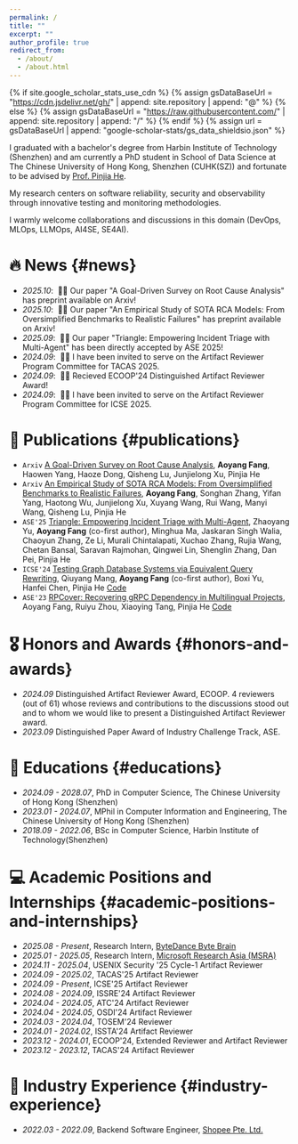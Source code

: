 ```yaml
---
permalink: /
title: ""
excerpt: ""
author_profile: true
redirect_from: 
  - /about/
  - /about.html
---
```


{% if site.google_scholar_stats_use_cdn %}
{% assign gsDataBaseUrl = "https://cdn.jsdelivr.net/gh/" | append: site.repository | append: "@" %}
{% else %}
{% assign gsDataBaseUrl = "https://raw.githubusercontent.com/" | append: site.repository | append: "/" %}
{% endif %}
{% assign url = gsDataBaseUrl | append: "google-scholar-stats/gs_data_shieldsio.json" %}

<span class='anchor' id='about-me'></span>

I graduated with a bachelor's degree from Harbin Institute of Technology (Shenzhen) and am currently a PhD student in School of Data Science at The Chinese University of Hong Kong, Shenzhen (CUHK(SZ)) and fortunate to be advised by [Prof. Pinjia He](https://pinjiahe.github.io/).

My research centers on software reliability, security and observability through innovative testing and monitoring methodologies. 

I warmly welcome collaborations and discussions in this domain (DevOps, MLOps, LLMOps, AI4SE, SE4AI). 

# 🔥 News {#news}
- *2025.10*: &nbsp;🎉🎉 Our paper "A Goal-Driven Survey on Root Cause Analysis" has preprint available on Arxiv!
- *2025.10*: &nbsp;🎉🎉 Our paper "An Empirical Study of SOTA RCA Models: From Oversimplified Benchmarks to Realistic Failures" has preprint available on Arxiv!
- *2025.09*: &nbsp;🎉🎉 Our paper "Triangle: Empowering Incident Triage with Multi-Agent" has been directly accepted by ASE 2025!
- *2024.09*: &nbsp;🎉🎉 I have been invited to serve on the Artifact Reviewer Program Committee for TACAS 2025.
- *2024.09*: &nbsp;🎉🎉 Recieved ECOOP'24 Distinguished Artifact Reviewer Award!
- *2024.09*: &nbsp;🎉🎉 I have been invited to serve on the Artifact Reviewer Program Committee for ICSE 2025.


# 📝 Publications {#publications} 

- `Arxiv` [A Goal-Driven Survey on Root Cause Analysis](https://arxiv.org/abs/2510.19593), **Aoyang Fang**, Haowen Yang, Haoze Dong, Qisheng Lu, Junjielong Xu, Pinjia He
- `Arxiv` [An Empirical Study of SOTA RCA Models: From Oversimplified Benchmarks to Realistic Failures](https://www.arxiv.org/abs/2510.04711), **Aoyang Fang**, Songhan Zhang, Yifan Yang, Haotong Wu, Junjielong Xu, Xuyang Wang, Rui Wang, Manyi Wang, Qisheng Lu, Pinjia He
- `ASE'25` [Triangle: Empowering Incident Triage with Multi-Agent](/assets/publications/ase25/ASE_triangle.pdf), Zhaoyang Yu, **Aoyang Fang** (co-first author), Minghua Ma, Jaskaran Singh Walia, Chaoyun Zhang, Ze Li, Murali Chintalapati, Xuchao Zhang, Rujia Wang, Chetan Bansal, Saravan Rajmohan, Qingwei Lin, Shenglin Zhang, Dan Pei, Pinjia He
- `ICSE'24` [Testing Graph Database Systems via Equivalent Query Rewriting](/assets/publications/icse24/grev.pdf), Qiuyang Mang, **Aoyang Fang** (co-first author), Boxi Yu, Hanfei Chen, Pinjia He <a href="https://github.com/CUHK-SE-Group/GRev" class="badge">Code</a>
- `ASE'23` [RPCover: Recovering gRPC Dependency in Multilingual Projects](/assets/publications/ase23/ASE_grpc.pdf), Aoyang Fang, Ruiyu Zhou, Xiaoying Tang, Pinjia He <a href="https://github.com/CUHK-SE-Group/protoc-gen-scip" class="badge">Code</a>


# 🎖 Honors and Awards {#honors-and-awards}
- *2024.09* Distinguished Artifact Reviewer Award, ECOOP. 4 reviewers (out of 61) whose reviews and contributions to the discussions stood out and to whom we would like to present a Distinguished Artifact Reviewer award.
- *2023.09* Distinguished Paper Award of Industry Challenge Track, ASE. 

# 📖 Educations {#educations}
- *2024.09 - 2028.07*, PhD in Computer Science, The Chinese University of Hong Kong (Shenzhen)
- *2023.01 - 2024.07*, MPhil in Computer Information and Engineering, The Chinese University of Hong Kong (Shenzhen)
- *2018.09 - 2022.06*, BSc in Computer Science, Harbin Institute of Technology(Shenzhen) 

# 💻 Academic Positions and Internships {#academic-positions-and-internships}
- *2025.08 - Present*, Research Intern, [ByteDance Byte Brain](https://www.bytedance.com/)
- *2025.01 - 2025.05*, Research Intern, [Microsoft Research Asia (MSRA)](https://www.microsoft.com/en-us/research/lab/microsoft-research-asia/)
- *2024.11 - 2025.04*, USENIX Security '25 Cycle-1 Artifact Reviewer
- *2024.09 - 2025.02*, TACAS'25 Artifact Reviewer
- *2024.09 - Present*, ICSE'25 Artifact Reviewer
- *2024.08 - 2024.09*, ISSRE'24 Artifact Reviewer
- *2024.04 - 2024.05*, ATC'24 Artifact Reviewer
- *2024.04 - 2024.05*, OSDI'24 Artifact Reviewer
- *2024.03 - 2024.04*, TOSEM'24 Reviewer
- *2024.01 - 2024.02*, ISSTA'24 Artifact Reviewer
- *2023.12 - 2024.01*, ECOOP'24, Extended Reviewer and Artifact Reviewer
- *2023.12 - 2023.12*, TACAS'24 Artifact Reviewer

# 💼 Industry Experience {#industry-experience}
- *2022.03 - 2022.09*, Backend Software Engineer, [Shopee Pte. Ltd.](https://shopee.com/)